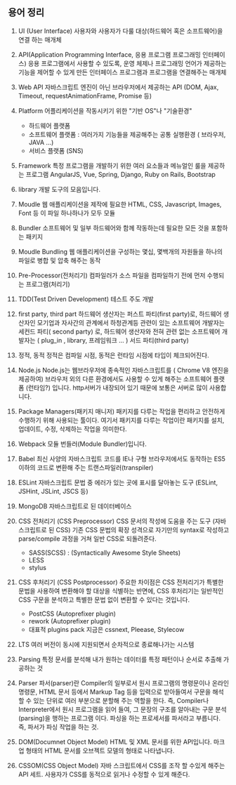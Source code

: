 ## 용어 정리 

1. UI (User Interface)
    사용자와 사용자가 다룰 대상(하드웨어 혹은 소프트웨어)을 연결 하는 매개체

2. API(Application Programming Interface, 응용 프로그램 프로그래밍 인터페이스)
    응용 프로그램에서 사용할 수 있도록, 운영 체제나 프로그래밍 언어가 제공하는 기능을 제어할 수 있게 만든 인터페이스 
    프로그램과 프로그램을 연결해주는 매개체

3. Web API
   자바스크립트 엔진이 아닌 브라우저에서 제공하는 API (DOM, Ajax, Timeout, requestAnimationFrame, Promise 등)

4. Platform
   어플리케이션을 작동시키기 위한 "기반 OS"나 "기술환경"
   - 하드웨어 플랫폼
   - 소프트웨어 플랫폼 : 여러가지 기능들을 제공해주는 공통 실행환경 ( 브라우저, JAVA ...)
   - 서비스 플랫폼 (SNS)

5. Framework
   특정 프로그램을 개발하기 위한 여러 요소들과 메뉴얼인 룰을 제공하는 프로그램
   AngularJS, Vue, Spring, Django, Ruby on Rails, Bootstrap

6. library
   개발 도구의 모음입니다.

7. Moudle
   웹 애플리케이션을 제작에 필요한 HTML, CSS, Javascript, Images, Font 등 이 파일 하나하나가 모두 모듈

8. Bundler
   소프트웨어 및 일부 하드웨어와 함께 작동하는데 필요한 모든 것을 포함하는 패키지

9. Moudle Bundling
   웹 애플리케이션을 구성하는 몇십, 몇백개의 자원들을 하나의 파일로 병합 및 압축 해주는 동작

10. Pre-Processor(전처리기)
   컴파일러가 소스 파일을 컴파일하기 전에 먼저 수행되는 프로그램(처리기)

11. TDD(Test Driven Development)
    테스트 주도 개발

12. first party,  third part
    하드웨어 생산자는 퍼스트 파티(first party)로, 
    하드웨어 생산자인 모기업과 자사간의 관계에서 하청관계등 관련이 있는 소프트웨어 개발자는 세컨드 파티( second party) 로,
    하드웨어 생산자와 전혀 관련 없는 소프트웨어 개발자는 ( plug_in , library, 프레임워크 ... ) 서드 파티(third party)

13. 정적, 동적
    정적은 컴파일 시점, 동적은 런타임 시점에 타입이 체크되어진다.

14. Node.js 
    Node.js는 웹브라우저에 종속적인 자바스크립트를 ( Chrome V8 엔진을 제공하여) 브라우저 외의 다른 환경에서도 사용할 수 있게 해주는 소프트웨어 플랫폼 (런타임?) 입니다.
    http서버가 내장되어 있기 때문에 보통은 서버로 많이 사용합니다.

15. Package Managers(패키지 매니저)
    패키지를 다루는 작업을 편리하고 안전하게 수행하기 위해 사용되는 툴이다.
    여기서 패키지를 다루는 작업이란 패키지를 설치, 업데이트, 수정, 삭제하는 작업을 의미한다.

16. Webpack
    모듈 번들러(Module Bundler)입니다.

17. Babel
    최신 사양의 자바스크립트 코드를 IE나 구형 브라우저에서도 동작하는 ES5 이하의 코드로 변환해 주는 트랜스파일러(transpiler)

18. ESLint
    자바스크립트 문법 중 에러가 있는 곳에 표시를 달아놓는 도구 (ESLint, JSHint, JSLint, JSCS 등)

19. MongoDB
    자바스크립트로 된 데이터베이스

20. CSS 전처리기 (CSS Preprocessor)
    CSS 문서의 작성에 도움을 주는 도구 (자바스크립트로 된 CSS)
    기존 CSS 문법의 확장 성격으로 자기만의 syntax로 작성하고 parse/compile 과정을 거쳐 일반 CSS로 되돌려준다.
    - SASS(SCSS) : (Syntactically Awesome Style Sheets) 
    - LESS
    - stylus

21. CSS 후처리기 (CSS Postprocessor)
     주요한 차이점은 CSS 전처리기가 특별한 문법을 사용하여 변환해야 할 대상을 식별하는 반면에, CSS 후처리기는 일반적인 CSS 구문을 분석하고 특별한 문법 없이 변환할 수 있다는 것입니다. 
     - PostCSS (Autoprefixer plugin)
     - rework (Autoprefixer plugin)
     - 대표적 plugins pack 지금은 cssnext, Pleease, Stylecow
    
22. LTS
    여러 버전이 동시에 지원되면서 순차적으로 종료해나가는 시스템

23. Parsing
    특정 문서를 분석해 내가 원하는 데이터를 특정 패턴이나 순서로 추출해 가공하는 것

24. Parser
    파서(parser)란 Compiler의 일부로서 원시 프로그램의 명령문이나 온라인 명령문, HTML 문서 등에서 Markup Tag 등을 입력으로 받아들여서 구문을 해석 할 수 있는 단위로 여러 부분으로 분할해 주는 역할을 한다. 즉, Compiler나 Interpreter에서 원시 프로그램을 읽어 들여, 그 문장의 구조를 알아내는 구문 분석(parsing)을 행하는 프로그램 이다.
    파싱을 하는 프로세서를 파서라고 부릅니다. 
    즉, 파서가 파싱 작업을 하는 것.

25. DOM(Documnet Object Model)
    HTML 및 XML 문서를 위한 API입니다.
    마크업 형태의 HTML 문서를 오브젝트 모델의 형태로 나타냅니다.

26. CSSOM(CSS Object Model)
    자바 스크립트에서 CSS를 조작 할 수있게 해주는 API 세트. 
    사용자가 CSS를 동적으로 읽거나 수정할 수 있게 해준다.